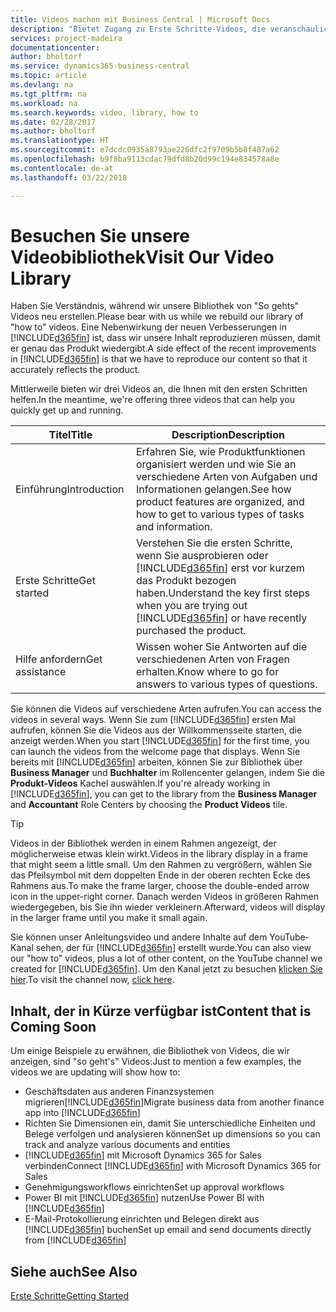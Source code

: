```yaml
---
title: Videos machen mit Business Central | Microsoft Docs
description: "Bietet Zugang zu Erste Schritte-Videos, die veranschaulichen, wie häufige Aufgaben ausgeführt werden."
services: project-madeira
documentationcenter: 
author: bholtorf
ms.service: dynamics365-business-central
ms.topic: article
ms.devlang: na
ms.tgt_pltfrm: na
ms.workload: na
ms.search.keywords: video, library, how to
ms.date: 02/28/2017
ms.author: bholtorf
ms.translationtype: HT
ms.sourcegitcommit: e7dcdc0935a8793ae226dfc2f9709b5b8f487a62
ms.openlocfilehash: b9f8ba9113cdac79dfd8b20d99c194e834578a8e
ms.contentlocale: de-at
ms.lasthandoff: 03/22/2018

---
```

# <a name="visit-our-video-library"></a><span data-ttu-id="fad63-103">Besuchen Sie unsere Videobibliothek</span><span class="sxs-lookup"><span data-stu-id="fad63-103">Visit Our Video Library</span></span>
<span data-ttu-id="fad63-104">Haben Sie Verständnis, während wir unsere Bibliothek von "So gehts" Videos neu erstellen.</span><span class="sxs-lookup"><span data-stu-id="fad63-104">Please bear with us while we rebuild our library of "how to" videos.</span></span> <span data-ttu-id="fad63-105">Eine Nebenwirkung der neuen Verbesserungen in [!INCLUDE[d365fin](includes/d365fin_md.md)] ist, dass wir unsere Inhalt reproduzieren müssen, damit er genau das Produkt wiedergibt.</span><span class="sxs-lookup"><span data-stu-id="fad63-105">A side effect of the recent improvements in [!INCLUDE[d365fin](includes/d365fin_md.md)] is that we have to reproduce our content so that it accurately reflects the product.</span></span> 

<span data-ttu-id="fad63-106">Mittlerweile bieten wir drei Videos an, die Ihnen mit den ersten Schritten helfen.</span><span class="sxs-lookup"><span data-stu-id="fad63-106">In the meantime, we're offering three videos that can help you quickly get up and running.</span></span>

|<span data-ttu-id="fad63-107">Titel</span><span class="sxs-lookup"><span data-stu-id="fad63-107">Title</span></span>|<span data-ttu-id="fad63-108">Description</span><span class="sxs-lookup"><span data-stu-id="fad63-108">Description</span></span>|
|----|----|
|<span data-ttu-id="fad63-109">Einführung</span><span class="sxs-lookup"><span data-stu-id="fad63-109">Introduction</span></span>|<span data-ttu-id="fad63-110">Erfahren Sie, wie Produktfunktionen organisiert werden und wie Sie an verschiedene Arten von Aufgaben und Informationen gelangen.</span><span class="sxs-lookup"><span data-stu-id="fad63-110">See how product features are organized, and how to get to various types of tasks and information.</span></span>|
|<span data-ttu-id="fad63-111">Erste Schritte</span><span class="sxs-lookup"><span data-stu-id="fad63-111">Get started</span></span>|<span data-ttu-id="fad63-112">Verstehen Sie die ersten Schritte, wenn Sie ausprobieren oder [!INCLUDE[d365fin](includes/d365fin_md.md)] erst vor kurzem das Produkt bezogen haben.</span><span class="sxs-lookup"><span data-stu-id="fad63-112">Understand the key first steps when you are trying out [!INCLUDE[d365fin](includes/d365fin_md.md)] or have recently purchased the product.</span></span> |
|<span data-ttu-id="fad63-113">Hilfe anfordern</span><span class="sxs-lookup"><span data-stu-id="fad63-113">Get assistance</span></span>|<span data-ttu-id="fad63-114">Wissen woher Sie Antworten auf die verschiedenen Arten von Fragen erhalten.</span><span class="sxs-lookup"><span data-stu-id="fad63-114">Know where to go for answers to various types of questions.</span></span>|

<span data-ttu-id="fad63-115">Sie können die Videos auf verschiedene Arten aufrufen.</span><span class="sxs-lookup"><span data-stu-id="fad63-115">You can access the videos in several ways.</span></span> <span data-ttu-id="fad63-116">Wenn Sie zum [!INCLUDE[d365fin](includes/d365fin_md.md)] ersten Mal aufrufen, können Sie die Videos aus der Willkommensseite starten, die anzeigt werden.</span><span class="sxs-lookup"><span data-stu-id="fad63-116">When you start [!INCLUDE[d365fin](includes/d365fin_md.md)] for the first time, you can launch the videos from the welcome page that displays.</span></span> <span data-ttu-id="fad63-117">Wenn Sie bereits mit [!INCLUDE[d365fin](includes/d365fin_md.md)] arbeiten, können Sie zur Bibliothek über **Business Manager** und **Buchhalter** im Rollencenter gelangen, indem Sie die **Produkt-Videos** Kachel auswählen.</span><span class="sxs-lookup"><span data-stu-id="fad63-117">If you're already working in [!INCLUDE[d365fin](includes/d365fin_md.md)], you can get to the library from the **Business Manager** and **Accountant** Role Centers by choosing the **Product Videos** tile.</span></span> 

> [!Tip]  
> <span data-ttu-id="fad63-118">Videos in der Bibliothek werden in einem Rahmen angezeigt, der möglicherweise etwas klein wirkt.</span><span class="sxs-lookup"><span data-stu-id="fad63-118">Videos in the library display in a frame that might seem a little small.</span></span> <span data-ttu-id="fad63-119">Um den Rahmen zu vergrößern, wählen Sie das Pfeilsymbol mit dem doppelten Ende in der oberen rechten Ecke des Rahmens aus.</span><span class="sxs-lookup"><span data-stu-id="fad63-119">To make the frame larger, choose the double-ended arrow icon in the upper-right corner.</span></span> <span data-ttu-id="fad63-120">Danach werden Videos in größeren Rahmen wiedergegeben, bis Sie ihn wieder verkleinern.</span><span class="sxs-lookup"><span data-stu-id="fad63-120">Afterward, videos will display in the larger frame until you make it small again.</span></span>

<span data-ttu-id="fad63-121">Sie können unser Anleitungsvideo und andere Inhalte auf dem YouTube-Kanal sehen, der für [!INCLUDE[d365fin](includes/d365fin_md.md)] erstellt wurde.</span><span class="sxs-lookup"><span data-stu-id="fad63-121">You can also view our "how to" videos, plus a lot of other content, on the YouTube channel we created for [!INCLUDE[d365fin](includes/d365fin_md.md)].</span></span> <span data-ttu-id="fad63-122">Um den Kanal jetzt zu besuchen [klicken Sie hier](https://go.microsoft.com/fwlink/?linkid=851533).</span><span class="sxs-lookup"><span data-stu-id="fad63-122">To visit the channel now, [click here](https://go.microsoft.com/fwlink/?linkid=851533).</span></span>

## <a name="content-that-is-coming-soon"></a><span data-ttu-id="fad63-123">Inhalt, der in Kürze verfügbar ist</span><span class="sxs-lookup"><span data-stu-id="fad63-123">Content that is Coming Soon</span></span>
<span data-ttu-id="fad63-124">Um einige Beispiele zu erwähnen, die Bibliothek von Videos, die wir anzeigen, sind "so geht's" Videos:</span><span class="sxs-lookup"><span data-stu-id="fad63-124">Just to mention a few examples, the videos we are updating will show how to:</span></span>  

* <span data-ttu-id="fad63-125">Geschäftsdaten aus anderen Finanzsystemen migrieren[!INCLUDE[d365fin](includes/d365fin_md.md)]</span><span class="sxs-lookup"><span data-stu-id="fad63-125">Migrate business data from another finance app into [!INCLUDE[d365fin](includes/d365fin_md.md)]</span></span>  
* <span data-ttu-id="fad63-126">Richten Sie Dimensionen ein, damit Sie unterschiedliche Einheiten und Belege verfolgen und analysieren können</span><span class="sxs-lookup"><span data-stu-id="fad63-126">Set up dimensions so you can track and analyze various documents and entities</span></span>
* <span data-ttu-id="fad63-127">[!INCLUDE[d365fin](includes/d365fin_md.md)] mit Microsoft Dynamics 365 for Sales verbinden</span><span class="sxs-lookup"><span data-stu-id="fad63-127">Connect [!INCLUDE[d365fin](includes/d365fin_md.md)] with Microsoft Dynamics 365 for Sales</span></span>
* <span data-ttu-id="fad63-128">Genehmigungsworkflows einrichten</span><span class="sxs-lookup"><span data-stu-id="fad63-128">Set up approval workflows</span></span>  
* <span data-ttu-id="fad63-129">Power BI mit  [!INCLUDE[d365fin](includes/d365fin_md.md)] nutzen</span><span class="sxs-lookup"><span data-stu-id="fad63-129">Use Power BI with [!INCLUDE[d365fin](includes/d365fin_md.md)]</span></span>  
* <span data-ttu-id="fad63-130">E-Mail-Protokollierung einrichten und Belegen direkt aus [!INCLUDE[d365fin](includes/d365fin_md.md)] buchen</span><span class="sxs-lookup"><span data-stu-id="fad63-130">Set up email and send documents directly from [!INCLUDE[d365fin](includes/d365fin_md.md)]</span></span>  

## <a name="see-also"></a><span data-ttu-id="fad63-131">Siehe auch</span><span class="sxs-lookup"><span data-stu-id="fad63-131">See Also</span></span>
[<span data-ttu-id="fad63-132">Erste Schritte</span><span class="sxs-lookup"><span data-stu-id="fad63-132">Getting Started</span></span>](product-get-started.md)

